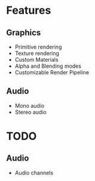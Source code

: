 # Features
## Graphics
- Primitive rendering
- Texture rendering
- Custom Materials
- Alpha and Blending modes
- Customizable Render Pipeline

## Audio
- Mono audio
- Stereo audio

# TODO
## Audio
- Audio channels